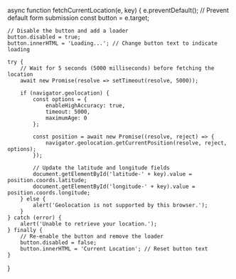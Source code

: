 async function fetchCurrentLocation(e, key) {
    e.preventDefault(); // Prevent default form submission
    const button = e.target;

    // Disable the button and add a loader
    button.disabled = true;
    button.innerHTML = 'Loading...'; // Change button text to indicate loading

    try {
        // Wait for 5 seconds (5000 milliseconds) before fetching the location
        await new Promise(resolve => setTimeout(resolve, 5000));

        if (navigator.geolocation) {
            const options = {
                enableHighAccuracy: true,
                timeout: 5000,
                maximumAge: 0
            };

            const position = await new Promise((resolve, reject) => {
                navigator.geolocation.getCurrentPosition(resolve, reject, options);
            });

            // Update the latitude and longitude fields
            document.getElementById('latitude-' + key).value = position.coords.latitude;
            document.getElementById('longitude-' + key).value = position.coords.longitude;
        } else {
            alert('Geolocation is not supported by this browser.');
        }
    } catch (error) {
        alert('Unable to retrieve your location.');
    } finally {
        // Re-enable the button and remove the loader
        button.disabled = false;
        button.innerHTML = 'Current Location'; // Reset button text
    }
}